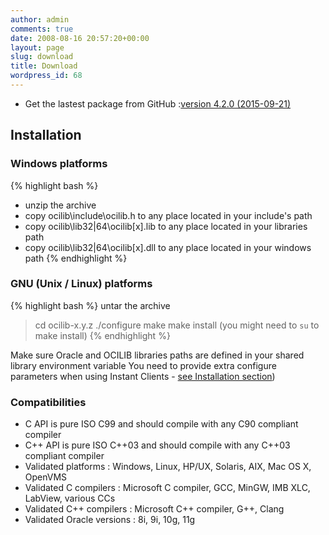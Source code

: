 ```yaml
---
author: admin
comments: true
date: 2008-08-16 20:57:20+00:00
layout: page
slug: download
title: Download
wordpress_id: 68
---
```


* Get the lastest package from GitHub :[version 4.2.0 (2015-09-21)]({{site.projecturl}}/releases/)

## Installation

### Windows platforms

{% highlight bash %}
- unzip the archive
- copy ocilib\include\ocilib.h to any place located in your include's path
- copy ocilib\lib32|64\ocilib[x].lib to any place located in your libraries path
- copy ocilib\lib32|64\ocilib[x].dll to any place located in your windows path
{% endhighlight %}

### GNU (Unix / Linux) platforms

{% highlight bash %}
untar the archive	
  
> cd ocilib-x.y.z
> ./configure
> make
> make install (you might need to `su` to make install)
{% endhighlight %}

Make sure Oracle and OCILIB libraries paths are defined in your shared library environment variable
You need to provide extra configure parameters when using Instant Clients - [see Installation section]({{site.baseurl}}/doc/html/group___ocilib_c_api_installation.html))

### Compatibilities
	
  * C API is pure ISO C99 and should compile with any C90 compliant compiler	
  * C++ API is pure ISO C++03 and should compile with any C++03 compliant compiler
  * Validated platforms : Windows, Linux, HP/UX, Solaris, AIX, Mac OS X, OpenVMS
  * Validated C compilers : Microsoft C compiler, GCC, MinGW, IMB XLC, LabView, various CCs
  * Validated C++ compilers : Microsoft C++ compiler, G++, Clang
  * Validated Oracle versions : 8i, 9i, 10g, 11g